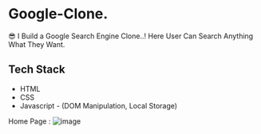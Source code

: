 # Google-Clone.
😎 I Build a Google Search Engine Clone..! Here User Can Search Anything What They Want.
<br>

## Tech Stack

- HTML
- CSS
- Javascript - (DOM Manipulation, Local Storage)

Home Page :
![image](https://user-images.githubusercontent.com/99672087/161598251-5691b1aa-0a80-4d85-a313-edf4026f0f37.png)
